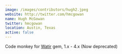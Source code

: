 ```yaml
---
image: /images/contributors/hugh2.jpeg 
website: http://twitter.com/hmcgowan
name: Hugh McGowan
twitter: hmcgowan
location: Austin, Texas
active: false
---
```


Code monkey for 
<a href="https://github.com/watir/watir-classic/">Watir</a> gem, 1.x - 4.x
 (Now deprecated)
